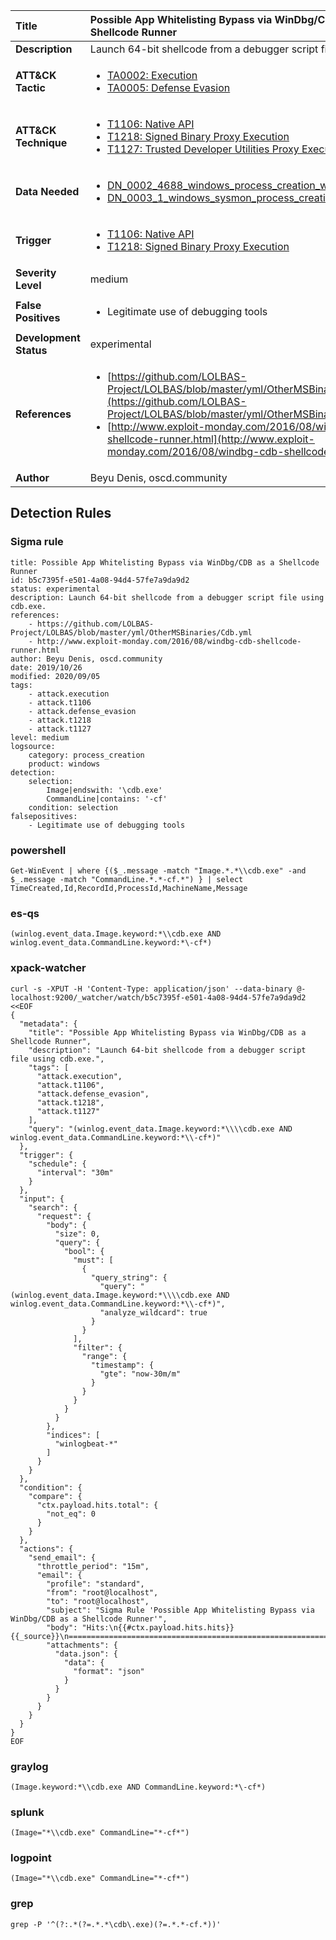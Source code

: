 | Title                    | Possible App Whitelisting Bypass via WinDbg/CDB as a Shellcode Runner       |
|:-------------------------|:------------------|
| **Description**          | Launch 64-bit shellcode from a debugger script file using cdb.exe. |
| **ATT&amp;CK Tactic**    |  <ul><li>[TA0002: Execution](https://attack.mitre.org/tactics/TA0002)</li><li>[TA0005: Defense Evasion](https://attack.mitre.org/tactics/TA0005)</li></ul>  |
| **ATT&amp;CK Technique** | <ul><li>[T1106: Native API](https://attack.mitre.org/techniques/T1106)</li><li>[T1218: Signed Binary Proxy Execution](https://attack.mitre.org/techniques/T1218)</li><li>[T1127: Trusted Developer Utilities Proxy Execution](https://attack.mitre.org/techniques/T1127)</li></ul>  |
| **Data Needed**          | <ul><li>[DN_0002_4688_windows_process_creation_with_commandline](../Data_Needed/DN_0002_4688_windows_process_creation_with_commandline.md)</li><li>[DN_0003_1_windows_sysmon_process_creation](../Data_Needed/DN_0003_1_windows_sysmon_process_creation.md)</li></ul>  |
| **Trigger**              | <ul><li>[T1106: Native API](../Triggers/T1106.md)</li><li>[T1218: Signed Binary Proxy Execution](../Triggers/T1218.md)</li></ul>  |
| **Severity Level**       | medium |
| **False Positives**      | <ul><li>Legitimate use of debugging tools</li></ul>  |
| **Development Status**   | experimental |
| **References**           | <ul><li>[https://github.com/LOLBAS-Project/LOLBAS/blob/master/yml/OtherMSBinaries/Cdb.yml](https://github.com/LOLBAS-Project/LOLBAS/blob/master/yml/OtherMSBinaries/Cdb.yml)</li><li>[http://www.exploit-monday.com/2016/08/windbg-cdb-shellcode-runner.html](http://www.exploit-monday.com/2016/08/windbg-cdb-shellcode-runner.html)</li></ul>  |
| **Author**               | Beyu Denis, oscd.community |


## Detection Rules

### Sigma rule

```
title: Possible App Whitelisting Bypass via WinDbg/CDB as a Shellcode Runner
id: b5c7395f-e501-4a08-94d4-57fe7a9da9d2
status: experimental
description: Launch 64-bit shellcode from a debugger script file using cdb.exe.
references:
    - https://github.com/LOLBAS-Project/LOLBAS/blob/master/yml/OtherMSBinaries/Cdb.yml
    - http://www.exploit-monday.com/2016/08/windbg-cdb-shellcode-runner.html
author: Beyu Denis, oscd.community
date: 2019/10/26
modified: 2020/09/05
tags:
    - attack.execution
    - attack.t1106
    - attack.defense_evasion
    - attack.t1218
    - attack.t1127
level: medium
logsource:
    category: process_creation
    product: windows
detection:
    selection:
        Image|endswith: '\cdb.exe'
        CommandLine|contains: '-cf'
    condition: selection
falsepositives:
    - Legitimate use of debugging tools

```





### powershell
    
```
Get-WinEvent | where {($_.message -match "Image.*.*\\cdb.exe" -and $_.message -match "CommandLine.*.*-cf.*") } | select TimeCreated,Id,RecordId,ProcessId,MachineName,Message
```


### es-qs
    
```
(winlog.event_data.Image.keyword:*\\cdb.exe AND winlog.event_data.CommandLine.keyword:*\-cf*)
```


### xpack-watcher
    
```
curl -s -XPUT -H 'Content-Type: application/json' --data-binary @- localhost:9200/_watcher/watch/b5c7395f-e501-4a08-94d4-57fe7a9da9d2 <<EOF
{
  "metadata": {
    "title": "Possible App Whitelisting Bypass via WinDbg/CDB as a Shellcode Runner",
    "description": "Launch 64-bit shellcode from a debugger script file using cdb.exe.",
    "tags": [
      "attack.execution",
      "attack.t1106",
      "attack.defense_evasion",
      "attack.t1218",
      "attack.t1127"
    ],
    "query": "(winlog.event_data.Image.keyword:*\\\\cdb.exe AND winlog.event_data.CommandLine.keyword:*\\-cf*)"
  },
  "trigger": {
    "schedule": {
      "interval": "30m"
    }
  },
  "input": {
    "search": {
      "request": {
        "body": {
          "size": 0,
          "query": {
            "bool": {
              "must": [
                {
                  "query_string": {
                    "query": "(winlog.event_data.Image.keyword:*\\\\cdb.exe AND winlog.event_data.CommandLine.keyword:*\\-cf*)",
                    "analyze_wildcard": true
                  }
                }
              ],
              "filter": {
                "range": {
                  "timestamp": {
                    "gte": "now-30m/m"
                  }
                }
              }
            }
          }
        },
        "indices": [
          "winlogbeat-*"
        ]
      }
    }
  },
  "condition": {
    "compare": {
      "ctx.payload.hits.total": {
        "not_eq": 0
      }
    }
  },
  "actions": {
    "send_email": {
      "throttle_period": "15m",
      "email": {
        "profile": "standard",
        "from": "root@localhost",
        "to": "root@localhost",
        "subject": "Sigma Rule 'Possible App Whitelisting Bypass via WinDbg/CDB as a Shellcode Runner'",
        "body": "Hits:\n{{#ctx.payload.hits.hits}}{{_source}}\n================================================================================\n{{/ctx.payload.hits.hits}}",
        "attachments": {
          "data.json": {
            "data": {
              "format": "json"
            }
          }
        }
      }
    }
  }
}
EOF

```


### graylog
    
```
(Image.keyword:*\\cdb.exe AND CommandLine.keyword:*\-cf*)
```


### splunk
    
```
(Image="*\\cdb.exe" CommandLine="*-cf*")
```


### logpoint
    
```
(Image="*\\cdb.exe" CommandLine="*-cf*")
```


### grep
    
```
grep -P '^(?:.*(?=.*.*\cdb\.exe)(?=.*.*-cf.*))'
```



